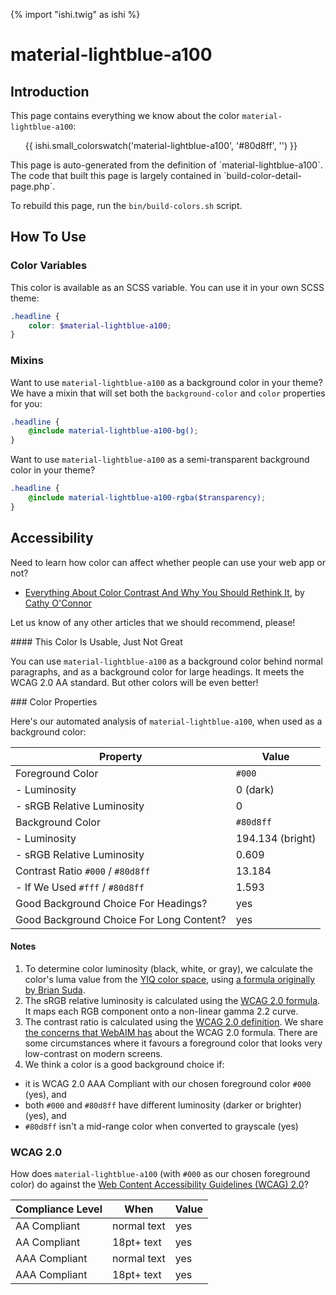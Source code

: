 {% import "ishi.twig" as ishi %}
# material-lightblue-a100

## Introduction

This page contains everything we know about the color `material-lightblue-a100`:

<div class="grid">
    <div class="cell">
        <div class="swatch">
            <ul>
                {{ ishi.small_colorswatch('material-lightblue-a100', '#80d8ff', '') }}
            </ul>
        </div>
    </div>
</div>

<div class="callout attention" markdown="1">
This page is auto-generated from the definition of `material-lightblue-a100`. The code that built this page is largely contained in `build-color-detail-page.php`.

To rebuild this page, run the `bin/build-colors.sh` script.
</div>

## How To Use

### Color Variables

This color is available as an SCSS variable. You can use it in your own SCSS theme:

```scss
.headline {
    color: $material-lightblue-a100;
}
```

### Mixins

Want to use `material-lightblue-a100` as a background color in your theme? We have a mixin that will set both the `background-color` and `color` properties for you:

```scss
.headline {
    @include material-lightblue-a100-bg();
}
```

Want to use `material-lightblue-a100` as a semi-transparent background color in your theme?

```scss
.headline {
    @include material-lightblue-a100-rgba($transparency);
}
```

## Accessibility

Need to learn how color can affect whether people can use your web app or not?

* [Everything About Color Contrast And Why You Should Rethink It](https://www.smashingmagazine.com/2014/10/color-contrast-tips-and-tools-for-accessibility/), by [Cathy O'Connor](http://www.twitter.com/cagocon)

Let us know of any other articles that we should recommend, please!
<div class="callout warning" markdown="1">
#### This Color Is Usable, Just Not Great

You can use `material-lightblue-a100` as a background color behind normal paragraphs, and as a background color for large headings. It meets the WCAG 2.0 AA standard. But other colors will be even better!
</div>
### Color Properties

Here's our automated analysis of `material-lightblue-a100`, when used as a background color:

Property | Value
---------|------
Foreground Color | `#000`
- Luminosity | 0 (dark)
- sRGB Relative Luminosity | 0
Background Color | `#80d8ff`
- Luminosity | 194.134 (bright)
- sRGB Relative Luminosity | 0.609
Contrast Ratio `#000` / `#80d8ff` | 13.184
- If We Used `#fff` / `#80d8ff` | 1.593
Good Background Choice For Headings? | yes
Good Background Choice For Long Content? | yes

#### Notes

1. To determine color luminosity (black, white, or gray), we calculate the color's luma value from the [YIQ color space](https://en.wikipedia.org/wiki/YIQ), using [a formula originally by Brian Suda](https://24ways.org/2010/calculating-color-contrast/).
1. The sRGB relative luminosity is calculated using the [WCAG 2.0 formula](https://www.w3.org/TR/WCAG20/#relativeluminancedef). It maps each RGB component onto a non-linear gamma 2.2 curve.
1. The contrast ratio is calculated using the [WCAG 2.0 definition](https://www.w3.org/TR/2008/REC-WCAG20-20081211/#contrast-ratiodef). We share [the concerns that WebAIM has](http://webaim.org/blog/wcag-2-1-feedback/) about the WCAG 2.0 formula. There are some circumstances where it favours a foreground color that looks very low-contrast on modern screens.
1. We think a color is a good background choice if:
  - it is WCAG 2.0 AAA Compliant with our chosen foreground color `#000` (yes), and
  - both `#000` and `#80d8ff` have different luminosity (darker or brighter) (yes), and
  - `#80d8ff` isn't a mid-range color when converted to grayscale (yes)

### WCAG 2.0

How does `material-lightblue-a100` (with `#000` as our chosen foreground color) do against the [Web Content Accessibility Guidelines (WCAG) 2.0](https://www.w3.org/TR/WCAG20/)?

Compliance Level | When | Value
-----------------|------|------
AA Compliant | normal text | yes
AA Compliant | 18pt+ text | yes
AAA Compliant | normal text | yes
AAA Compliant | 18pt+ text | yes